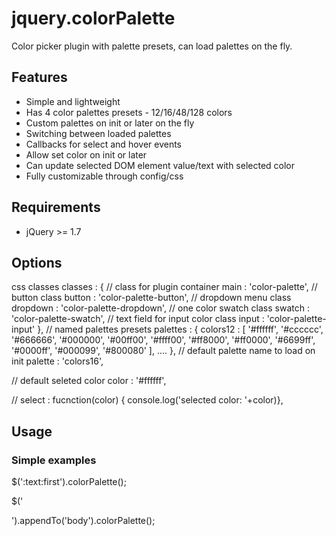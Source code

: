 jquery.colorPalette
========

Color picker plugin with palette presets, can load palettes on the fly.

Features
--------
 * Simple and lightweight
 * Has 4 color palettes presets - 12/16/48/128 colors
 * Custom palettes on init or later on the fly
 * Switching between loaded palettes
 * Callbacks for select and hover events
 * Allow set color on init or later 
 * Can update selected DOM element value/text with selected color
 * Fully customizable through config/css

Requirements
--------
 * jQuery >= 1.7

Options 
--------
css classes
classes : {
	// class for plugin container
	main     : 'color-palette',
	// button class
	button   : 'color-palette-button',
	// dropdown menu class
	dropdown : 'color-palette-dropdown',
	// one color swatch class
	swatch   : 'color-palette-swatch',
	// text field for input color class
	input    : 'color-palette-input'
},
// named palettes presets
palettes : {
	colors12  : [
		'#ffffff', '#cccccc', '#666666', '#000000', 
		'#00ff00', '#ffff00', '#ff8000', '#ff0000', 
		'#6699ff', '#0000ff', '#000099', '#800080'
	],
	....
},
// default palette name to load on init
palette : 'colors16',

// default seleted color
color : '#ffffff',

// 
select : fucnction(color) { console.log('selected color: '+color)},

Usage
--------
### Simple examples

$(':text:first').colorPalette();

$('<div/>').appendTo('body').colorPalette();